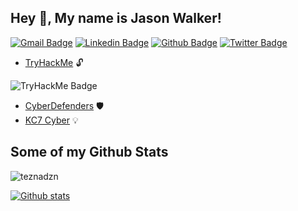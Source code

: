 ## Hey 👋, My name is Jason Walker!
[![Gmail Badge](https://img.shields.io/badge/-teznadzn@gmail.com-c14438?style=flat&logo=Gmail&logoColor=white&link=mailto:teznadzn@gmail.com)](mailto:teznadzn@gmail.com) 
[![Linkedin Badge](https://img.shields.io/badge/-jasonwalker777-0072b1?style=flat&logo=Linkedin&logoColor=white&link=https://www.linkedin.com/in/jasonwalker777/)](https://www.linkedin.com/in/jasonwalker777/) [![Github Badge](https://img.shields.io/badge/-teznadzn-grey?style=flat&logo=github&logoColor=white&link=https://github.com/teznadzn/)](https://www.github.com/teznadzn/) [![Twitter Badge](https://img.shields.io/badge/-tezna-00acee?style=flat&logo=twitter&logoColor=white&link=https://twitter.com/tezna/)](https://www.twitter.com/tezna/) 

- [TryHackMe](https://tryhackme.com/p/tezna) 🔓
  
![TryHackMe Badge](https://tryhackme-badges.s3.amazonaws.com/tezna.png)
- [CyberDefenders](https://cyberdefenders.org/p/teznadzn#/overview) 🛡️
- [KC7 Cyber](https://kc7cyber.com/profile/tezna) 💡

## Some of my Github Stats
<p align=left> <img src=https://komarev.com/ghpvc/?username=teznadzn alt=teznadzn /> </p>

[![Github stats](https://github-readme-stats.vercel.app/api?username=teznadzn&show_icons=true&include_all_commits=true)](https://github.com/teznadzn/github-readme-stats)

